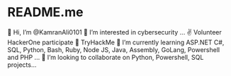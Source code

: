 # README.me
👋 Hi, I’m @KamranAli0101 👀 I’m interested in cybersecurity ... ✌ Volunteer HackerOne participate 🎁 TryHackMe 🌱 I’m currently learning ASP.NET C#, SQL, Python, Bash, Ruby, Node JS, Java, Assembly, GoLang, Powershell and PHP ... 💞️ I’m looking to collaborate on Python, Powershell, SQL projects...
